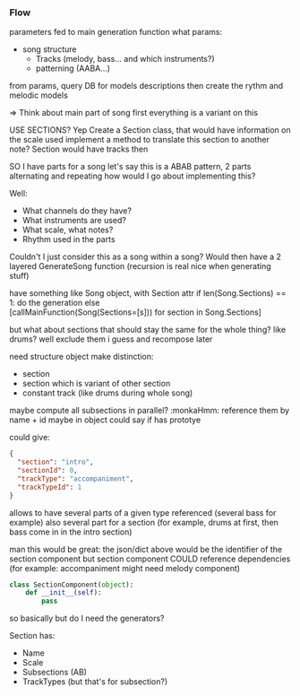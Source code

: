 

### Flow

parameters fed to main generation function
what params:
- song structure
    - Tracks (melody, bass... and which instruments?)
    - patterning (AABA...)



from params, query DB for models descriptions
then create the rythm and melodic models


=> Think about main part of song first
everything is a variant on this

USE SECTIONS?
Yep
Create a Section class, that would have information on the scale used
implement a method to translate this section to another note?
Section would have tracks then

SO I have parts for a song
let's say this is a ABAB pattern, 2 parts alternating and repeating
how would I go about implementing this?

Well:
- What channels do they have?
- What instruments are used?
- What scale, what notes?
- Rhythm used in the parts

Couldn't I just consider this as a song within a song?
Would then have a 2 layered GenerateSong function (recursion is real nice when generating stuff)

have something like 
Song object, with Section attr
if len(Song.Sections) == 1:
    do the generation
else  
    [callMainFunction(Song(Sections=[s])) for section in Song.Sections]
    
but what about sections that should stay the same for the whole thing? like drums?
well exclude them i guess and recompose later

need structure object
make distinction:
- section
- section which is variant of other section
- constant track (like drums during whole song)

maybe compute all subsections in parallel? :monkaHmm:
reference them by name + id
maybe in object could say if has prototye

could give:
```json
{
  "section": "intro",
  "sectionId": 0,
  "trackType": "accompaniment",
  "trackTypeId": 1
}
```
allows to have several parts of a given type referenced (several bass for example)
also several part for a section (for example, drums at first, then bass come in in the intro section)

man this would be great:
the json/dict above would be the identifier of the section component
but section component COULD reference dependencies (for example: accompaniment might need melody component)

```python
class SectionComponent(object):
    def __init__(self):
        pass

```

so basically
but do I need the generators?

Section has:
- Name
- Scale
- Subsections (AB)
- TrackTypes (but that's for subsection?)
